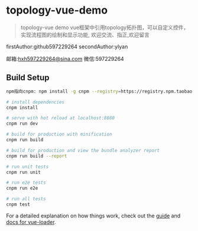# topology-vue-demo

> topology-vue demo
vue框架中引用topology拓扑图，可以自定义控件，实现流程图的绘制和显示功能,
欢迎交流、指正,欢迎留言

firstAuthor:github597229264
secondAuthor:ylyan

邮箱:hxh597229264@sina.com
微信:597229264  

## Build Setup

``` bash
npm指向cnpm: npm install -g cnpm --registry=https://registry.npm.taobao.org

# install dependencies
cnpm install

# serve with hot reload at localhost:8080
cnpm run dev

# build for production with minification
cnpm run build

# build for production and view the bundle analyzer report
cnpm run build --report

# run unit tests
cnpm run unit

# run e2e tests
cnpm run e2e

# run all tests
cnpm test
```

For a detailed explanation on how things work, check out the [guide](http://vuejs-templates.github.io/webpack/) and [docs for vue-loader](http://vuejs.github.io/vue-loader).
